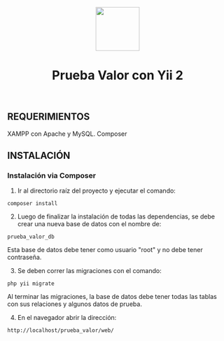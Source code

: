 <p align="center">
    <a href="https://github.com/yiisoft" target="_blank">
        <img src="https://avatars0.githubusercontent.com/u/993323" height="100px">
    </a>
    <h1 align="center">Prueba Valor con Yii 2</h1>
    <br>
</p>

REQUERIMIENTOS
------------

XAMPP con Apache y MySQL.
Composer


INSTALACIÓN
------------

### Instalación via Composer

1. Ir al directorio raíz del proyecto y ejecutar el comando:

~~~
composer install
~~~

2. Luego de finalizar la instalación de todas las dependencias, se debe crear una nueva base de datos con el nombre de: 

~~~
prueba_valor_db
~~~

Esta base de datos debe tener como usuario "root" y no debe tener contraseña.

3. Se deben correr las migraciones con el comando:

~~~
php yii migrate
~~~

Al terminar las migraciones, la base de datos debe tener todas las tablas con sus relaciones y algunos datos de prueba.

4. En el navegador abrir la dirección:

~~~
http://localhost/prueba_valor/web/
~~~
